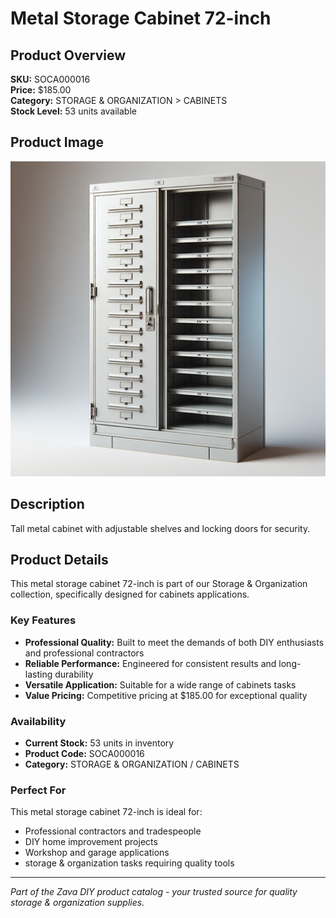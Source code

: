 # Metal Storage Cabinet 72-inch

## Product Overview

**SKU:** SOCA000016  
**Price:** $185.00  
**Category:** STORAGE & ORGANIZATION > CABINETS  
**Stock Level:** 53 units available  

## Product Image

![Metal Storage Cabinet 72-inch](https://raw.githubusercontent.com/microsoft/ai-tour-26-zava-diy-dataset-plus-mcp/refs/heads/main/images/storage_%26_organization_cabinets_metal_storage_cabinet_72_inch_20250620_221647.png)

## Description

Tall metal cabinet with adjustable shelves and locking doors for security.

## Product Details

This metal storage cabinet 72-inch is part of our Storage & Organization collection, specifically designed for cabinets applications. 

### Key Features

- **Professional Quality:** Built to meet the demands of both DIY enthusiasts and professional contractors
- **Reliable Performance:** Engineered for consistent results and long-lasting durability
- **Versatile Application:** Suitable for a wide range of cabinets tasks
- **Value Pricing:** Competitive pricing at $185.00 for exceptional quality

### Availability

- **Current Stock:** 53 units in inventory
- **Product Code:** SOCA000016
- **Category:** STORAGE & ORGANIZATION / CABINETS

### Perfect For

This metal storage cabinet 72-inch is ideal for:
- Professional contractors and tradespeople
- DIY home improvement projects  
- Workshop and garage applications
- storage & organization tasks requiring quality tools

---

*Part of the Zava DIY product catalog - your trusted source for quality storage & organization supplies.*
